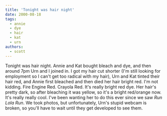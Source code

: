 ```yaml
---
title: 'Tonight was hair night'
date: 2000-08-18
tags:
  - annie
  - dye
  - hair
  - kat
  - urn
authors:
  - scott
---
```


Tonight was hair night. Annie and Kat bought bleach and dye, and then around 7pm Urn and I joined in. I got my hair cut shorter (I'm still looking for employment so I can't get too radical with my hair), Urn and Kat tinted their hair red, and Annie first bleached and then died her hair bright red. I'm not kidding. Fire Engine Red. Crayola Red. It's really bright red dye. Her hair's pretty dark, so after bleaching it was yellow, so it's a bright red/orange now. It's really really cool. I've been wanting her to do this ever since we saw _Run Lola Run_. We took photos, but unfortunately, Urn's stupid webcam is broken, so you'll have to wait until they get developed to see them.
